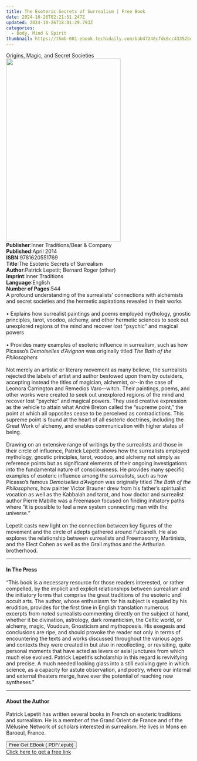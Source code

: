 ```yaml
---
title: The Esoteric Secrets of Surrealism | Free Book
date: 2024-10-26T02:21:51.247Z
updated: 2024-10-26T18:01:29.793Z
categories:
  - Body, Mind & Spirit
thumbnail: https://thmb-001-ebook.techidaily.com/bab47246cfdc6cc43352beced281aa6800210a470f10258bd377ed8737270c8d.jpg
---
```

<main id="book-container">
  <div class="flex flex-col">
    <div class="book-brief flex-1 py-6 px-4 sm:p-6 md:py-10 md:px-8">
      <!-- brief-->
      <div class="book-brief-main">Origins, Magic, and Secret Societies</div>
    </div>
    <div
      class="book-meta-info flex-1 grid gap-4 col-start-1 col-end-3 row-start-1 sm:mb-6 sm:grid-cols-4 lg:gap-6 lg:col-start-2 lg:row-end-6 lg:row-span-6 lg:mb-0"
    >
      <div
        class="book-meta-info-left place-content-center mt-4 p-4 text-sm leading-6 col-start-2 col-span-2 dark:text-slate-400"
      >
        <img
          class="w-full h-500 object-cover rounded-lg sm:h-255 sm:col-span-2 lg:col-span-full"
          src="https://img-001-ebook.techidaily.com/fa1c5604d43cc738d204c2c52077674f48dec2ffc5c6b7f9b6cf6aa95f5965bf.jpg"
          alt=""
          width="312"
          height="500"
        />
      </div>
      <div
        class="book-meta-info-right mt-2 col-start-1 row-start-2 col-span-3 self-center"
      >
        <!-- meta data  -->
        <div class="flex flex-col px-4 md:px-8">
          <div class="flex-1">
            <strong>Publisher</strong>:<span class="px-2"
              >Inner Traditions/Bear &amp; Company</span
            >
          </div>
          <div class="flex-1">
            <strong>Published</strong>:<span class="px-2">April 2014</span>
          </div>
          <div class="flex-1">
            <strong>ISBN</strong>:<span class="px-2">9781620551769</span>
          </div>
          <div class="flex-1">
            <strong>Title</strong>:<span class="px-2"
              >The Esoteric Secrets of Surrealism</span
            >
          </div>
          <div class="flex-1">
            <strong>Author</strong>:<span class="px-2"
              >Patrick Lepetit; Bernard Roger (other)</span
            >
          </div>
          <div class="flex-1">
            <strong>Imprint</strong>:<span class="px-2">Inner Traditions</span>
          </div>
          <div class="flex-1">
            <strong>Language</strong>:<span class="px-2">English</span>
          </div>
          <div class="flex-1">
            <strong>Number of Pages</strong>:<span class="px-2">544</span>
          </div>
        </div>
      </div>
    </div>
    <div class="book-description flex-1 py-6 px-4 sm:p-6 md:py-10 md:px-8">
      <div class="book-description-main">
        <div accordion-content="" id="description">
          A profound understanding of the surrealists’ connections with
          alchemists and secret societies and the hermetic aspirations revealed
          in their works <br />
          <br />• Explains how surrealist paintings and poems employed
          mythology, gnostic principles, tarot, voodoo, alchemy, and other
          hermetic sciences to seek out unexplored regions of the mind and
          recover lost “psychic” and magical powers <br />
          <br />• Provides many examples of esoteric influence in surrealism,
          such as how Picasso’s <i>Demoiselles d’Avignon</i> was originally
          titled <i>The Bath of the Philosophers</i> <br />
          <br />Not merely an artistic or literary movement as many believe, the
          surrealists rejected the labels of artist and author bestowed upon
          them by outsiders, accepting instead the titles of magician,
          alchemist, or--in the case of Leonora Carrington and Remedios
          Varo--witch. Their paintings, poems, and other works were created to
          seek out unexplored regions of the mind and recover lost “psychic” and
          magical powers. They used creative expression as the vehicle to attain
          what André Breton called the “supreme point,” the point at which all
          opposites cease to be perceived as contradictions. This supreme point
          is found at the heart of all esoteric doctrines, including the Great
          Work of alchemy, and enables communication with higher states of
          being. <br />
          <br />Drawing on an extensive range of writings by the surrealists and
          those in their circle of influence, Patrick Lepetit shows how the
          surrealists employed mythology, gnostic principles, tarot, voodoo, and
          alchemy not simply as reference points but as significant elements of
          their ongoing investigations into the fundamental nature of
          consciousness. He provides many specific examples of esoteric
          influence among the surrealists, such as how Picasso’s famous
          <i>Demoiselles d’Avignon</i> was originally titled
          <i>The Bath of the Philosophers</i>, how painter Victor Brauner drew
          from his father’s spiritualist vocation as well as the Kabbalah and
          tarot, and how doctor and surrealist author Pierre Mabille was a
          Freemason focused on finding initiatory paths where “it is possible to
          feel a new system connecting man with the universe.” <br />
          <br />Lepetit casts new light on the connection between key figures of
          the movement and the circle of adepts gathered around Fulcanelli. He
          also explores the relationship between surrealists and Freemasonry,
          Martinists, and the Elect Cohen as well as the Grail mythos and the
          Arthurian brotherhood.
        </div>
        <div class="accordion-fader"></div>
      </div>
    </div>
    <div class="book-excerpts flex-1 py-6 px-4 sm:p-6 md:py-10 md:px-8">
      <!-- excerpts-->
      <div class="book-excerpts-main">
        <hr />
        <h4 class="placeholder placeholder-heading">
          <span>In The Press</span>
        </h4>
        <p>
          “This book is a necessary resource for those readers interested, or
          rather compelled, by the implicit and explicit relationships between
          surrealism and the initiatory forms that comprise the great traditions
          of the esoteric and occult arts. The author, whose enthusiasm for his
          subject is equaled by his erudition, provides for the first time in
          English translation numerous excerpts from noted surrealists
          commenting directly on the subject at hand, whether it be divination,
          astrology, dark romanticism, the Celtic world, or alchemy, magic,
          Voudoun, Gnosticism and mythopoesis. His exegesis and conclusions are
          ripe, and should provoke the reader not only in terms of encountering
          the texts and works discussed throughout the various ages and contexts
          they were created in but also in recollecting, or revisiting, quite
          personal moments that have acted as levers or axial junctures from
          which much else evolved. Patrick Lepetit’s scholarship in this regard
          is revivifying and precise. A much needed looking glass into a still
          evolving gyre in which science, as a capacity for astute observation,
          and poetry, where our internal and external theaters merge, have ever
          the potential of reaching new syntheses.”
        </p>
      </div>
    </div>
    <div class="book-about-author flex-1 py-6 px-4 sm:p-6 md:py-10 md:px-8">
      <!-- about author-->
      <div class="book-main-author-main">
        <hr />
        <h4 class="placeholder placeholder-heading">
          <span>About the Author</span>
        </h4>
        <p>
          Patrick Lepetit has written several books in French on esoteric
          traditions and surrealism. He is a member of the Grand Orient de
          France and of the Mélusine Network of scholars interested in
          surrealism. He lives in Mons en Baroeul, France.
        </p>
      </div>
    </div>
    <div class="book-free-get flex-1 py-6 px-4 sm:p-6 md:py-10 md:px-8">
      <button
        id="btn-free-get"
        class="bg-blue-500 hover:bg-blue-700 text-white font-bold py-2 px-4 rounded"
      >
        Free Get EBook (.PDF/.epub)
      </button>
      <div id="countdown-display" class="px-2 text-lg mt-2"></div>
      <a
        id="free-link"
        class="hidden bg-blue-500 hover:bg-blue-700 text-white font-bold py-2 px-4 rounded"
        href="https://www.ebooks.com/en-us/book/95782041/the-esoteric-secrets-of-surrealism/patrick-lepetit/"
        target="_blank"
        >Click here to get a free link</a
      >
    </div>
    <script>
      let countdownTime = 0;
      let countdownInterval = null;
      document
        .getElementById('btn-free-get')
        .addEventListener('click', startCountdown);
      function startCountdown() {
        countdownTime = new Date().getTime() + 60000 * 3;
        countdownInterval = setInterval(updateCountdown, 1000);
        document.getElementById('btn-free-get').disabled = true;
        document
          .getElementById('btn-free-get')
          .classList.add('bg-gray-500', 'cursor-not-allowed');
      }
      function updateCountdown() {
        let currentTime = new Date().getTime();
        let timeLeft = countdownTime - currentTime;
        let secondsLeft = Math.floor(timeLeft / 1000);
        document.getElementById('countdown-display').innerHTML =
          `Remaining time: ${secondsLeft} seconds.`;
        if (secondsLeft <= 0) {
          clearInterval(countdownInterval);
          document.getElementById('btn-free-get').classList.add('hidden');
          document.getElementById('free-link').classList.remove('hidden');
          document.getElementById('countdown-display').innerHTML = '';
        }
      }
    </script>
  </div>
</main>

<ins class="adsbygoogle"
      style="display:block"
      data-ad-client="ca-pub-7571918770474297"
      data-ad-slot="8358498916"
      data-ad-format="auto"
      data-full-width-responsive="true"></ins>
    